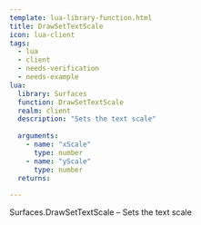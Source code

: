 ```yaml
---
template: lua-library-function.html
title: DrawSetTextScale
icon: lua-client
tags:
  - lua
  - client
  - needs-verification
  - needs-example
lua:
  library: Surfaces
  function: DrawSetTextScale
  realm: client
  description: "Sets the text scale"
  
  arguments:
    - name: "xScale"
      type: number
    - name: "yScale"
      type: number
  returns:
    
---
```


<div class="lua__search__keywords">
Surfaces.DrawSetTextScale &#x2013; Sets the text scale
</div>

